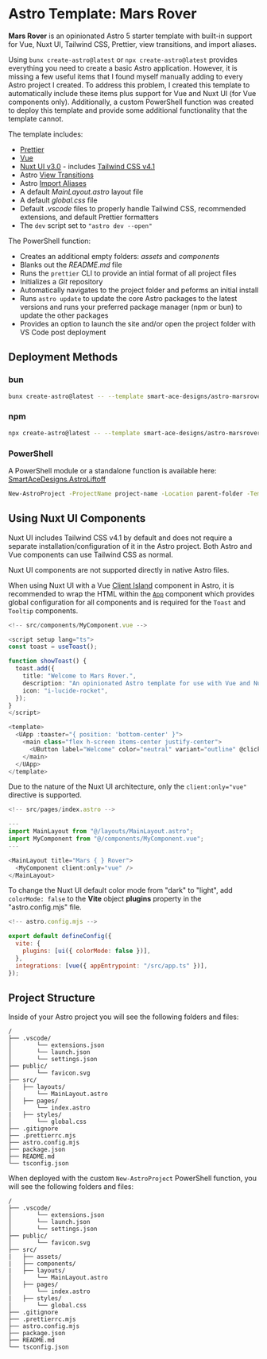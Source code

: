 # Astro Template: Mars Rover
**Mars Rover** is an opinionated Astro 5 starter template with built-in support for Vue, Nuxt UI, Tailwind CSS, Prettier, view transitions, and import aliases.

Using `bunx create-astro@latest` or `npx create-astro@latest` provides everything you need to create a basic Astro application. However, it is missing a few useful items that I found myself manually adding to every Astro project I created. To address this problem, I created this template to automatically include these items plus support for Vue and Nuxt UI (for Vue components only). Additionally, a custom PowerShell function was created to deploy this template and provide some additional functionality that the template cannot.

The template includes:

- [Prettier](https://prettier.io/)
- [Vue](https://vuejs.org/)
- [Nuxt UI v3.0](https://ui.nuxt.com/) - includes [Tailwind CSS v4.1](https://tailwindcss.com/)
- Astro [View Transitions](https://docs.astro.build/en/guides/view-transitions/)
- Astro [Import Aliases](https://docs.astro.build/en/guides/typescript/#import-aliases)
- A default _MainLayout.astro_ layout file
- A default _global.css_ file
- Default _.vscode_ files to properly handle Tailwind CSS, recommended extensions, and default Prettier formatters
- The `dev` script set to `"astro dev --open"`

The PowerShell function:

- Creates an additional empty folders: _assets_ and _components_
- Blanks out the _README.md_ file
- Runs the `prettier` CLI to provide an intial format of all project files
- Initializes a _Git_ repository
- Automatically navigates to the project folder and peforms an initial install
- Runs `astro update` to update the core Astro packages to the latest versions and runs your preferred package manager (npm or bun) to update the other packages
- Provides an option to launch the site and/or open the project folder with VS Code post deployment

## Deployment Methods
### bun
```sh
bunx create-astro@latest -- --template smart-ace-designs/astro-marsrover project-name
```

### npm
```sh
npx create-astro@latest -- --template smart-ace-designs/astro-marsrover project-name
```

### PowerShell
A PowerShell module or a standalone function is available here:
[SmartAceDesigns.AstroLiftoff](https://github.com/Smart-Ace-Designs/SmartAceDesigns.AstroLiftoff)

```sh
New-AstroProject -ProjectName project-name -Location parent-folder -Template astro-marsrover
```

## Using Nuxt UI Components
Nuxt UI includes Tailwind CSS v4.1 by default and does not require a separate installation/configuration of it in the Astro project.  Both Astro and Vue components can use Tailwind CSS as normal.

Nuxt UI components are not supported directly in native Astro files.

When using Nuxt UI with a Vue [Client Island](https://docs.astro.build/en/concepts/islands/#client-islands) component in Astro, it is recommended to wrap the HTML within the [`App`](https://ui.nuxt.com/components/app) component which provides global configuration for all components and is required for the `Toast` and `Tooltip` components.

```ts
<!-- src/components/MyComponent.vue -->

<script setup lang="ts">
const toast = useToast();

function showToast() {
  toast.add({
    title: "Welcome to Mars Rover.",
    description: "An opinionated Astro template for use with Vue and Nuxt UI.",
    icon: "i-lucide-rocket",
  });
}
</script>

<template>
  <UApp :toaster="{ position: 'bottom-center' }">
    <main class="flex h-screen items-center justify-center">
      <UButton label="Welcome" color="neutral" variant="outline" @click="showToast" />
    </main>
  </UApp>
</template>
```

Due to the nature of the Nuxt UI architecture, only the `client:only="vue"` directive is supported.

```ts
<!-- src/pages/index.astro -->

---
import MainLayout from "@/layouts/MainLayout.astro";
import MyComponent from "@/components/MyComponent.vue";
---

<MainLayout title="Mars { } Rover">
  <MyComponent client:only="vue" />
</MainLayout>

```

To change the Nuxt UI default color mode from "dark" to "light", add `colorMode: false` to the __Vite__ object __plugins__ property in the "astro.config.mjs" file.

```mjs
<!-- astro.config.mjs -->

export default defineConfig({
  vite: {
    plugins: [ui({ colorMode: false })],
  },
  integrations: [vue({ appEntrypoint: "/src/app.ts" })],
});
```

## Project Structure
Inside of your Astro project you will see the following folders and files:

```text
/
├── .vscode/
│       └── extensions.json
│       └── launch.json
│       └── settings.json
├── public/
│       └── favicon.svg
├── src/
|   ├── layouts/
│       └── MainLayout.astro
│   ├── pages/
│       └── index.astro
|   ├── styles/
│       └── global.css
├── .gitignore
├── .prettierrc.mjs
├── astro.config.mjs
├── package.json
├── README.md
└── tsconfig.json
```

When deployed with the custom `New-AstroProject` PowerShell function, you will see the following folders and files:

```text
/
├── .vscode/
│       └── extensions.json
│       └── launch.json
│       └── settings.json
├── public/
│       └── favicon.svg
├── src/
|   ├── assets/
|   ├── components/
|   ├── layouts/
│       └── MainLayout.astro
│   ├── pages/
│       └── index.astro
|   ├── styles/
│       └── global.css
├── .gitignore
├── .prettierrc.mjs
├── astro.config.mjs
├── package.json
├── README.md
└── tsconfig.json
```
